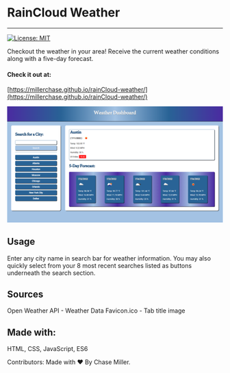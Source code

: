 # RainCloud Weather

---

[![License: MIT](https://img.shields.io/badge/License-MIT-yellow.svg)](https://opensource.org/licenses/MIT)

Checkout the weather in your area! Receive the current weather conditions along with a five-day forecast.

#### Check it out at:

[https://millerchase.github.io/rainCloud-weather/](https://millerchase.github.io/rainCloud-weather/)

![screenshot](assets/images/screenshot.png)

## Usage

Enter any city name in search bar for weather information. You may also quickly select from your 8 most recent searches listed as buttons underneath the search section.

## Sources

Open Weather API - Weather Data
Favicon.ico - Tab title image

## Made with:

HTML, CSS, JavaScript, ES6

Contributors:
Made with ❤️ By Chase Miller.
